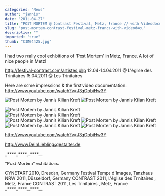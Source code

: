 ```yaml
---
categories: "News"
author: "jannis"
date: "2011-04-27"
title: "POST MORTEM @ Contrast Festival, Metz, France // with Videodocu !!"
slug: "post-mortem-contrast-festival-metz-france-with-videodocu"
description: ""
imported: "true"
thumb: "CIMG4425.jpg"
---
```



I had two really cool exhibitions of 'Post Mortem' in Metz, France.
A lot of nice people in Metz!

<http://festival-contrast.com/artistes.php>
12.04-14.04.2011 @ L'église des Trinitaires
15.04.2011 @ Les Trinitaires

Here are some impressions & the first video documentation:
<http://www.youtube.com/watch?v=J3qOobiHw3Y>

![Post Mortem by Jannis Kilian Kreft](CIMG4425.jpg) 
![Post Mortem by Jannis Kilian Kreft](CIMG4469.jpg)
<!--break-->
![Post Mortem by Jannis Kilian Kreft](CIMG4589.jpg)  
![Post Mortem by Jannis Kilian Kreft](CIMG4393.jpg)  
![Post Mortem by Jannis Kilian Kreft](CIMG4422.jpg)
![Post Mortem by Jannis Kilian Kreft](CIMG4618.jpg)  
![Post Mortem by Jannis Kilian Kreft](CIMG4337.jpg) 
![Post Mortem by Jannis Kilian Kreft](CIMG4545.jpg) 

<http://www.youtube.com/watch?v=J3qOobiHw3Y>

<http://www.DeinLieblingsgestalter.de>

****_****_****_****_****_****_****_****_****__

"Post Mortem" exhibitions:

CYNETART 2010, Dresden, Germany
Festival Temps d´Images, Tanzhaus NRW 2011, Düsseldorf, Germany
CONTRAST 2011, L'église des Trinitaires , Metz, France
CONTRAST 2011, Les Trinitaires , Metz, France
****_****_****_****_****_****_****_****_****__